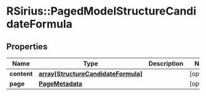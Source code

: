 # RSirius::PagedModelStructureCandidateFormula


## Properties
Name | Type | Description | Notes
------------ | ------------- | ------------- | -------------
**content** | [**array[StructureCandidateFormula]**](StructureCandidateFormula.md) |  | [optional] 
**page** | [**PageMetadata**](PageMetadata.md) |  | [optional] 


